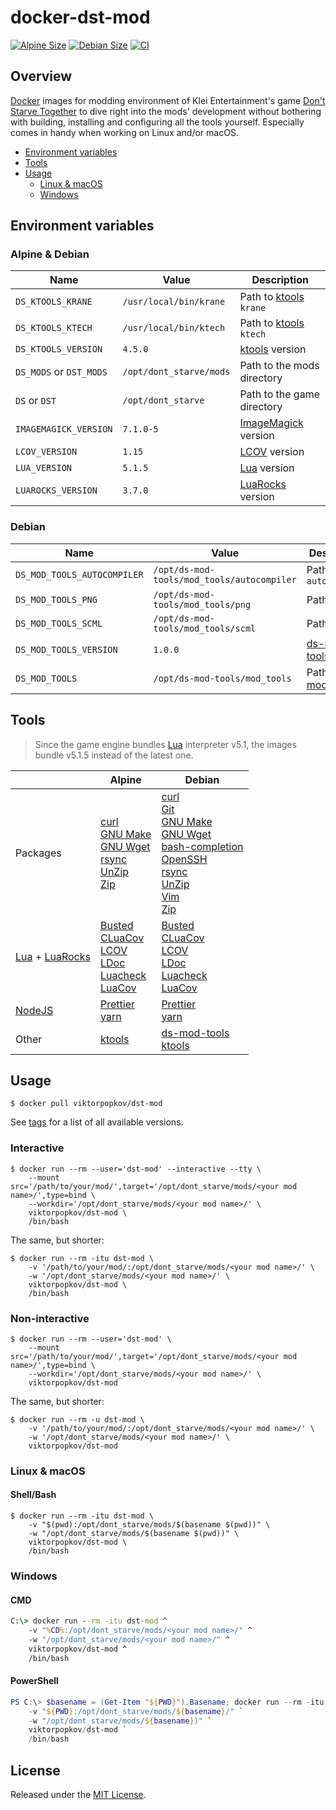 # docker-dst-mod

[![Alpine Size](https://img.shields.io/docker/image-size/viktorpopkov/dst-mod/alpine?label=alpine%20size)](https://hub.docker.com/r/viktorpopkov/dst-mod)
[![Debian Size](https://img.shields.io/docker/image-size/viktorpopkov/dst-mod/debian?label=debian%20size)](https://hub.docker.com/r/viktorpopkov/dst-mod)
[![CI](https://img.shields.io/github/workflow/status/victorpopkov/docker-dst-mod/CI?label=CI)](https://github.com/victorpopkov/docker-dst-mod/actions?query=workflow%3ACI)

## Overview

[Docker][] images for modding environment of Klei Entertainment's game
[Don't Starve Together][] to dive right into the mods' development without
bothering with building, installing and configuring all the tools yourself.
Especially comes in handy when working on Linux and/or macOS.

- [Environment variables](#environment-variables)
- [Tools](#tools)
- [Usage](#usage)
  - [Linux & macOS](#linux--macos)
  - [Windows](#windows)

## Environment variables

### Alpine & Debian

| Name                    | Value                   | Description                |
| ----------------------- | ----------------------- | -------------------------- |
| `DS_KTOOLS_KRANE`       | `/usr/local/bin/krane`  | Path to [ktools][] `krane` |
| `DS_KTOOLS_KTECH`       | `/usr/local/bin/ktech`  | Path to [ktools][] `ktech` |
| `DS_KTOOLS_VERSION`     | `4.5.0`                 | [ktools][] version         |
| `DS_MODS` or `DST_MODS` | `/opt/dont_starve/mods` | Path to the mods directory |
| `DS` or `DST`           | `/opt/dont_starve`      | Path to the game directory |
| `IMAGEMAGICK_VERSION`   | `7.1.0-5`               | [ImageMagick][] version    |
| `LCOV_VERSION`          | `1.15`                  | [LCOV] version             |
| `LUA_VERSION`           | `5.1.5`                 | [Lua][] version            |
| `LUAROCKS_VERSION`      | `3.7.0`                 | [LuaRocks][] version       |

### Debian

| Name                        | Value                                      | Description              |
| --------------------------- | ------------------------------------------ | ------------------------ |
| `DS_MOD_TOOLS_AUTOCOMPILER` | `/opt/ds-mod-tools/mod_tools/autocompiler` | Path to `autocompiler`   |
| `DS_MOD_TOOLS_PNG`          | `/opt/ds-mod-tools/mod_tools/png`          | Path to `png`            |
| `DS_MOD_TOOLS_SCML`         | `/opt/ds-mod-tools/mod_tools/scml`         | Path to `scml`           |
| `DS_MOD_TOOLS_VERSION`      | `1.0.0`                                    | [ds-mod-tools][] version |
| `DS_MOD_TOOLS`              | `/opt/ds-mod-tools/mod_tools`              | Path to [ds-mod-tools][] |

## Tools

> Since the game engine bundles [Lua] interpreter v5.1, the images bundle v5.1.5
> instead of the latest one.

|                      | Alpine                                                                          | Debian                                                                                                                                    |
| -------------------- | ------------------------------------------------------------------------------- | ----------------------------------------------------------------------------------------------------------------------------------------- |
| Packages             | [curl][]<br>[GNU Make][]<br>[GNU Wget][]<br>[rsync][]<br>[UnZip][]<br>[Zip][]   | [curl][]<br>[Git][]<br>[GNU Make][]<br>[GNU Wget][]<br>[bash-completion][]<br>[OpenSSH][]<br>[rsync][]<br>[UnZip][]<br>[Vim][]<br>[Zip][] |
| [Lua] + [LuaRocks][] | [Busted][]<br>[CLuaCov][]<br>[LCOV][]<br>[LDoc][]<br>[Luacheck][]<br>[LuaCov][] | [Busted][]<br>[CLuaCov][]<br>[LCOV][]<br>[LDoc][]<br>[Luacheck][]<br>[LuaCov][]                                                           |
| [NodeJS][]           | [Prettier][]<br>[yarn][]                                                        | [Prettier][]<br>[yarn][]                                                                                                                  |
| Other                | [ktools][]                                                                      | [ds-mod-tools][]<br>[ktools][]                                                                                                            |

## Usage

```shell
$ docker pull viktorpopkov/dst-mod
```

See [tags][] for a list of all available versions.

### Interactive

```shell
$ docker run --rm --user='dst-mod' --interactive --tty \
    --mount src='/path/to/your/mod/',target='/opt/dont_starve/mods/<your mod name>/',type=bind \
    --workdir='/opt/dont_starve/mods/<your mod name>/' \
    viktorpopkov/dst-mod \
    /bin/bash
```

The same, but shorter:

```shell
$ docker run --rm -itu dst-mod \
    -v '/path/to/your/mod/:/opt/dont_starve/mods/<your mod name>/' \
    -w '/opt/dont_starve/mods/<your mod name>/' \
    viktorpopkov/dst-mod \
    /bin/bash
```

### Non-interactive

```shell
$ docker run --rm --user='dst-mod' \
    --mount src='/path/to/your/mod/',target='/opt/dont_starve/mods/<your mod name>/',type=bind \
    --workdir='/opt/dont_starve/mods/<your mod name>/' \
    viktorpopkov/dst-mod
```

The same, but shorter:

```shell
$ docker run --rm -u dst-mod \
    -v '/path/to/your/mod/:/opt/dont_starve/mods/<your mod name>/' \
    -w '/opt/dont_starve/mods/<your mod name>/' \
    viktorpopkov/dst-mod
```

### Linux & macOS

#### Shell/Bash

```shell
$ docker run --rm -itu dst-mod \
    -v "$(pwd):/opt/dont_starve/mods/$(basename $(pwd))" \
    -w "/opt/dont_starve/mods/$(basename $(pwd))" \
    viktorpopkov/dst-mod \
    /bin/bash
```

### Windows

#### CMD

```cmd
C:\> docker run --rm -itu dst-mod ^
    -v "%CD%:/opt/dont_starve/mods/<your mod name>/" ^
    -w "/opt/dont_starve/mods/<your mod name>/" ^
    viktorpopkov/dst-mod ^
    /bin/bash
```

#### PowerShell

```powershell
PS C:\> $basename = (Get-Item "${PWD}").Basename; docker run --rm -itu dst-mod `
    -v "${PWD}:/opt/dont_starve/mods/${basename}/" `
    -w "/opt/dont_starve/mods/${basename})" `
    viktorpopkov/dst-mod `
    /bin/bash
```

## License

Released under the [MIT License](https://opensource.org/licenses/MIT).

[bash-completion]: https://github.com/scop/bash-completion
[busted]: https://olivinelabs.com/busted/
[cluacov]: https://github.com/mpeterv/cluacov
[curl]: https://curl.haxx.se/
[docker]: https://www.docker.com/
[don't starve together]: https://www.klei.com/games/dont-starve-together
[ds-mod-tools]: https://github.com/victorpopkov/ds-mod-tools
[git]: https://git-scm.com/
[gnu make]: https://www.gnu.org/software/make/
[gnu wget]: https://www.gnu.org/software/wget/
[imagemagick]: https://imagemagick.org/index.php
[krane]: https://github.com/victorpopkov/ktools#krane
[ktech]: https://github.com/victorpopkov/ktools#ktech
[ktools]: https://github.com/victorpopkov/ktools
[lcov]: http://ltp.sourceforge.net/coverage/lcov.php
[ldoc]: https://stevedonovan.github.io/ldoc/
[lua]: https://www.lua.org/
[luacheck]: https://github.com/mpeterv/luacheck
[luacov]: https://keplerproject.github.io/luacov/
[luarocks]: https://luarocks.org/
[nodejs]: https://nodejs.org/
[openssh]: https://www.openssh.com/
[prettier]: https://prettier.io/
[rsync]: https://rsync.samba.org/
[tags]: https://hub.docker.com/r/viktorpopkov/dst-mod/tags
[unzip]: http://infozip.sourceforge.net/UnZip.html
[vim]: https://www.vim.org/
[yarn]: https://yarnpkg.com/
[zip]: http://infozip.sourceforge.net/Zip.html
